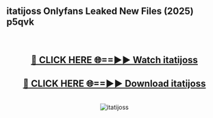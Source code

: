 <h2>itatijoss Onlyfans Leaked New Files (2025) p5qvk</h2>
<br>
<div align="center">
<h2><a href="https://mediafiles.top/itatijoss&ref=git" rel="nofollow">🔴 CLICK HERE 🌐==►► Watch itatijoss</a></h2>
<h2><a href="https://mediafiles.top/itatijoss&ref=git" rel="nofollow">🔴 CLICK HERE 🌐==►► Download itatijoss</a></h2>
<br>
<a href="https://mediafiles.top/itatijoss&ref=git" rel="nofollow" data-target="animated-image.originalLink"><img src="https://i.ibb.co.com/xMMVF88/686577567.gif" alt="itatijoss" style="max-width: 100%; display: inline-block;" data-target="animated-image.originalImage"></a>
</div>
<br>
<br>